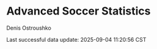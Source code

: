 # Advanced Soccer Statistics
Denis Ostroushko

<!-- gfm -->

Last successful data update: 2025-09-04 11:20:56 CST
